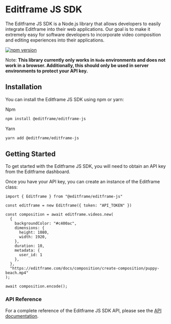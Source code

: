 # Editframe JS SDK

The Editframe JS SDK is a Node.js library that allows developers to easily integrate Editframe into their web applications. Our goal is to make it extremely easy for software developers to incorporate video composition and editing experiences into their applications.

[![npm version](https://badge.fury.io/js/%40editframe%2Feditframe-js.svg)](https://badge.fury.io/js/%40editframe%2Feditframe-js)

Note: **This library currently only works in `Node` environments and does not work in a browser. Additionally, this should
only be used in server environments to protect your API key.**

## Installation
You can install the Editframe JS SDK using npm or yarn:

Npm
```sh
npm install @editframe/editframe-js
```
Yarn
```sh
yarn add @editframe/editframe-js
```


## Getting Started

To get started with the Editframe JS SDK, you will need to obtain an API key from the Editframe dashboard.

Once you have your API key, you can create an instance of the Editframe class:


```
import { Editframe } from "@editframe/editframe-js"

const editframe = new Editframe({ token: "API_TOKEN" })

const composition = await editframe.videos.new(
  {
    backgroundColor: "#c400ac",
    dimensions: {
      height: 1080,
      width: 1920,
    },
    duration: 10,
    metadata: {
      user_id: 1
    },
  },
  "https://editframe.com/docs/composition/create-composition/puppy-beach.mp4"
);

await composition.encode();

```

### API Reference
For a complete reference of the Editframe JS SDK API, please see the [API documentation](https://editframe.com/docs).


